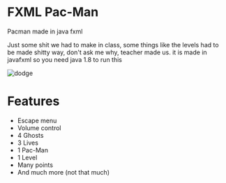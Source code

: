 # FXML Pac-Man
Pacman made in java fxml

Just some shit we had to make in class, some things like the levels had to be made shitty way, don't ask me why, teacher made us.
it is made in javafxml so you need java 1.8 to run this

![dodge](https://user-images.githubusercontent.com/32136346/122564059-3c6c8d80-d045-11eb-86f1-81077782733d.png)

# Features
- Escape menu
- Volume control
- 4 Ghosts
- 3 Lives
- 1 Pac-Man
- 1 Level
- Many points
- And much more (not that much)

